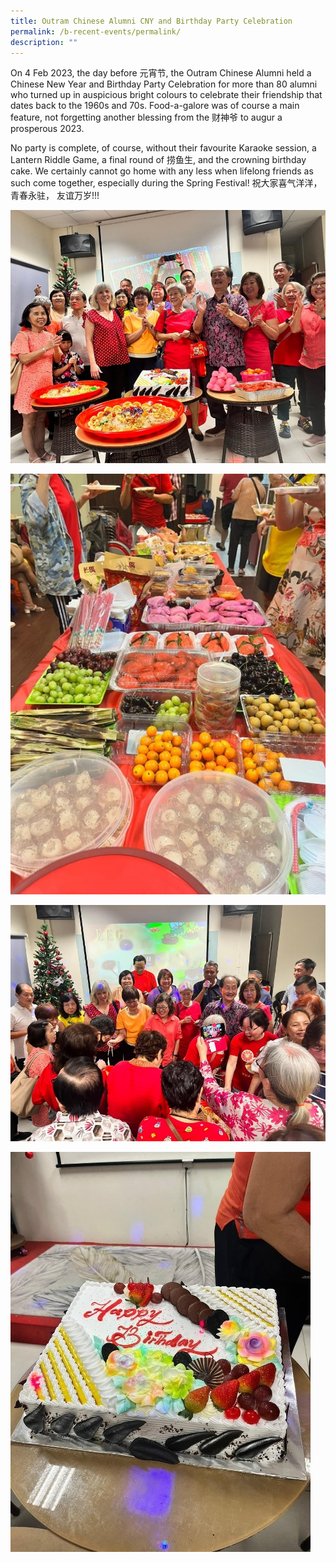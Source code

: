 ```yaml
---
title: Outram Chinese Alumni CNY and Birthday Party Celebration
permalink: /b-recent-events/permalink/
description: ""
---
```


On 4 Feb 2023, the day before 元宵节, the Outram Chinese Alumni held a Chinese New Year and Birthday Party Celebration for more than 80 alumni who turned up in auspicious bright colours to celebrate their friendship that dates back to the 1960s and 70s. Food-a-galore was of course a main feature, not forgetting another blessing from the 财神爷 to augur a prosperous 2023.

No party is complete, of course, without their favourite Karaoke session, a Lantern Riddle Game, a final round of 捞鱼生, and the crowning birthday cake. We certainly cannot go home with any less when lifelong friends as such come together, especially during the Spring Festival! 祝大家喜气洋洋， 青春永驻， 友谊万岁!!!


![](/images/News%20and%20Announcements/2023/OCA%20CNY/picture1.jpg)

![](/images/News%20and%20Announcements/2023/OCA%20CNY/picture2.jpg)

![](/images/News%20and%20Announcements/2023/OCA%20CNY/picture3.jpg)

![](/images/News%20and%20Announcements/2023/OCA%20CNY/picture4.jpg)